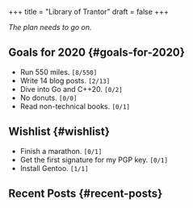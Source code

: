 +++
title = "Library of Trantor"
draft = false
+++

_The plan needs to go on._


## Goals for 2020 {#goals-for-2020}

-   Run 550 miles. <code>[8/550]</code>
-   Write 14 blog posts. <code>[2/13]</code>
-   Dive into Go and C++20. <code>[0/2]</code>
-   No donuts. <code>[0/0]</code>
-   Read non-technical books. <code>[0/1]</code>


## Wishlist {#wishlist}

-   Finish a marathon. <code>[0/1]</code>
-   Get the first signature for my PGP key. <code>[0/1]</code>
-   Install Gentoo. <code>[1/1]</code>


## Recent Posts {#recent-posts}
